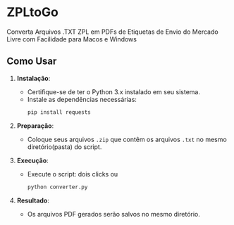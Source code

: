 # ZPLtoGo
Converta Arquivos .TXT ZPL em PDFs de Etiquetas de Envio do Mercado Livre com Facilidade para Macos e Windows

## Como Usar

1. **Instalação**:
   - Certifique-se de ter o Python 3.x instalado em seu sistema.
   - Instale as dependências necessárias:
     ```bash
     pip install requests
     ```

2. **Preparação**:
   - Coloque seus arquivos `.zip` que contêm os arquivos `.txt` no mesmo diretório(pasta) do script.

3. **Execução**:
   - Execute o script: dois clicks ou
     ```bash
     python converter.py
     ```

4. **Resultado**:
   - Os arquivos PDF gerados serão salvos no mesmo diretório.
